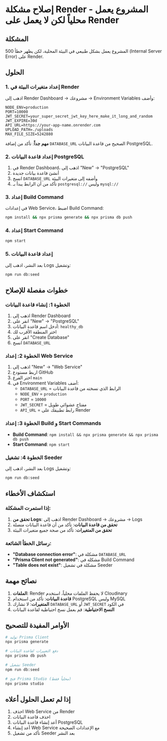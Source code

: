 # إصلاح مشكلة Render - المشروع يعمل محلياً لكن لا يعمل على Render

## المشكلة
المشروع يعمل بشكل طبيعي في البيئة المحلية، لكن يظهر خطأ 500 (Internal Server Error) على Render.

## الحلول

### 1. إعداد متغيرات البيئة في Render

اذهب إلى Render Dashboard → مشروعك → Environment Variables وأضف:

```env
NODE_ENV=production
PORT=10000
JWT_SECRET=your_super_secret_jwt_key_here_make_it_long_and_random
JWT_EXPIRE=30d
API_URL=https://your-app-name.onrender.com
UPLOAD_PATH=./uploads
MAX_FILE_SIZE=5242880
```

**مهم جداً**: تأكد من إضافة `DATABASE_URL` الصحيح من قاعدة البيانات PostgreSQL.

### 2. إعداد قاعدة البيانات PostgreSQL

1. في Render Dashboard، اذهب إلى "New" → "PostgreSQL"
2. أنشئ قاعدة بيانات جديدة
3. انسخ `DATABASE_URL` وأضفه إلى متغيرات البيئة
4. تأكد من أن الرابط يبدأ بـ `postgresql://` وليس `mysql://`

### 3. إعداد Build Command

في إعدادات Web Service، اضبط Build Command:

```bash
npm install && npx prisma generate && npx prisma db push
```

### 4. إعداد Start Command

```bash
npm start
```

### 5. إعداد قاعدة البيانات

بعد النشر، اذهب إلى Logs وتشغيل:

```bash
npm run db:seed
```

## خطوات مفصلة للإصلاح

### الخطوة 1: إنشاء قاعدة البيانات
1. اذهب إلى Render Dashboard
2. انقر على "New" → "PostgreSQL"
3. أدخل اسم قاعدة البيانات: `healthy_db`
4. اختر المنطقة الأقرب لك
5. انقر على "Create Database"
6. انسخ `DATABASE_URL`

### الخطوة 2: إعداد Web Service
1. اذهب إلى "New" → "Web Service"
2. اربط مستودع GitHub
3. اختر الفرع `main`
4. في Environment Variables أضف:
   - `DATABASE_URL` = الرابط الذي نسخته من قاعدة البيانات
   - `NODE_ENV` = `production`
   - `PORT` = `10000`
   - `JWT_SECRET` = مفتاح عشوائي طويل
   - `API_URL` = رابط تطبيقك على Render

### الخطوة 3: إعداد Build و Start Commands
- **Build Command**: `npm install && npx prisma generate && npx prisma db push`
- **Start Command**: `npm start`

### الخطوة 4: تشغيل Seeder
بعد النشر، اذهب إلى Logs وتشغيل:
```bash
npm run db:seed
```

## استكشاف الأخطاء

### إذا استمرت المشكلة:

1. **تحقق من Logs**: اذهب إلى Render Dashboard → مشروعك → Logs
2. **تحقق من قاعدة البيانات**: تأكد من أن قاعدة البيانات متصلة
3. **تحقق من المتغيرات**: تأكد من صحة جميع متغيرات البيئة

### رسائل الخطأ الشائعة:

- **"Database connection error"**: مشكلة في `DATABASE_URL`
- **"Prisma Client not generated"**: مشكلة في Build Command
- **"Table does not exist"**: مشكلة في تشغيل Seeder

## نصائح مهمة

1. **الملفات**: Render لا يحفظ الملفات محلياً، استخدم Cloudinary
2. **قاعدة البيانات**: تأكد من استخدام PostgreSQL وليس MySQL
3. **المتغيرات**: لا تشارك `DATABASE_URL` أو `JWT_SECRET` في الكود
4. **النسخ الاحتياطية**: قم بعمل نسخ احتياطية لقاعدة البيانات

## الأوامر المفيدة للتصحيح

```bash
# توليد Prisma Client
npx prisma generate

# دفع التغييرات لقاعدة البيانات
npx prisma db push

# تشغيل Seeder
npm run db:seed

# فتح Prisma Studio (محلياً فقط)
npx prisma studio
```

## إذا لم تعمل الحلول أعلاه

1. احذف Web Service من Render
2. احذف قاعدة البيانات
3. أعد إنشاء قاعدة البيانات PostgreSQL
4. أعد إنشاء Web Service مع الإعدادات الصحيحة
5. تأكد من تشغيل Seeder بعد النشر 